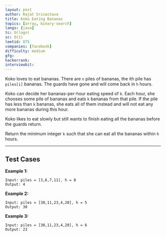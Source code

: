 ```yaml
---
layout: post
author: Rajat Srivastava
title: Koko Eating Bananas
topics: [array, binary-search]
langs: [java]
tc: O(logn)
sc: O(1)
leetid: 875
companies: [facebook]
difficulty: medium
gfg: 
hackerrank: 
interviewbit: 
---
```


Koko loves to eat bananas. There are `n` piles of bananas, the ith pile has `piles[i]` bananas. 
The guards have gone and will come back in `h` hours.

Koko can decide her bananas-per-hour eating speed of `k`. 
Each hour, she chooses some pile of bananas and eats `k` bananas from that pile. 
If the pile has less than `k` bananas, she eats all of them instead and will not eat any more bananas during this hour.

Koko likes to eat slowly but still wants to finish eating all the bananas before the guards return.

Return the minimum integer `k` such that she can eat all the bananas within `h` hours.

---

## Test Cases

**Example 1:** 
```
Input: piles = [3,6,7,11], h = 8
Output: 4
```

**Example 2:** 
```
Input: piles = [30,11,23,4,20], h = 5
Output: 30
```

**Example 3:**
```
Input: piles = [30,11,23,4,20], h = 6
Output: 23
```